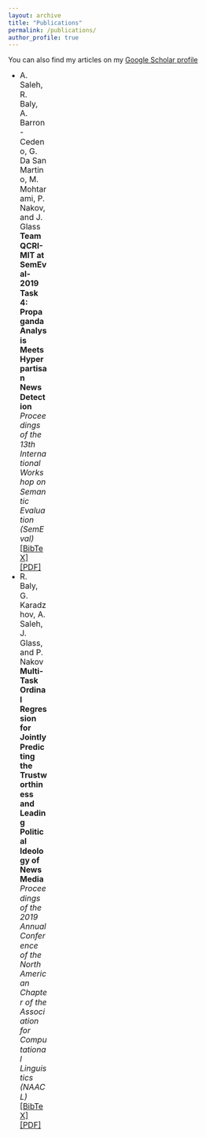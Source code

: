 ```yaml
---
layout: archive
title: "Publications"
permalink: /publications/
author_profile: true
---
```


<style>
@media screen and (min-width: 800px) {
  ul {margin-right: 425px;line-height: 1.2;}
}
</style>

You can also find my articles on my [Google Scholar profile]("https://scholar.google.com/citations?user=XkEZl0gAAAAJ&hl=en")

<ul>
<li ><font size="3"> A. Saleh, R. Baly, A. Barron-Cedeno, G. Da San Martino, M. Mohtarami, P. Nakov, and J. Glass</font>
  <br><font size="3"><b>Team QCRI-MIT at SemEval-2019 Task 4: Propaganda Analysis Meets Hyperpartisan News Detection</b></font><br>
<font size="3"><i>Proceedings of the 13th International Workshop on Semantic Evaluation (SemEval)</i>
  </font><br />
  <a href="http://arxiv.org/"><font size="3">[BibTeX]</font></a>
  <a href="http://arxiv.org/"><font size="3">[PDF]</font></a> 
 
</li>

<li ><font size="3"> R. Baly, G. Karadzhov, A. Saleh, J. Glass, and P. Nakov</font>
  <br><font size="3"><b>Multi-Task Ordinal Regression for Jointly Predicting the Trustworthiness and Leading Political Ideology of News Media</b></font><br>
<font size="3"><i>Proceedings of the 2019 Annual Conference of the North American Chapter of the Association for Computational Linguistics (NAACL)</i>
  </font><br />
  <a href="http://arxiv.org/abs/"><font size="3">[BibTeX]</font></a>
  <a href="http://arxiv.org/abs/"><font size="3">[PDF]</font></a> 
 
</li>
</ul>

